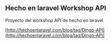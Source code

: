 ## Hecho en laravel Workshop API

Proyecto del workshop API de hecho en laravel

[http://hechoenlaravel.com/blog/tag/Dingo-API](http://hechoenlaravel.com/blog/tag/Dingo-API)